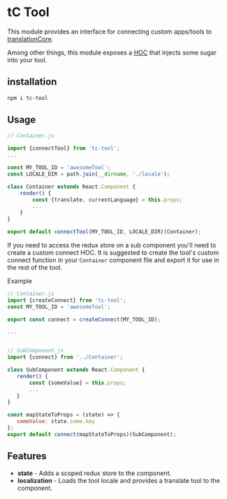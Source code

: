 # tC Tool

This module provides an interface for connecting custom apps/tools
to [translationCore](https://github.com/unfoldingWord-dev/translationCore).

Among other things, this module exposes a [HOC](https://reactjs.org/docs/higher-order-components.html)
that injects some sugar into your tool.

## installation

```bash
npm i tc-tool
```

## Usage

```js
// Container.js

import {connectTool} from 'tc-tool';
...

const MY_TOOL_ID = 'awesomeTool';
const LOCALE_DIR = path.join(__dirname, './locale');

class Container extends React.Component {
    render() {
        const {translate, currentLanguage} = this.props;
        ...
    }
}

export default connectTool(MY_TOOL_ID, LOCALE_DIR)(Container);

```

If you need to access the redux store on a sub component
you'll need to create a custom connect HOC.
It is suggested to create the tool's custom connect function
in your `Container` component file and export it for use in the rest of the tool.
 
 Example
 ```js
// Container.js
import {createConnect} from 'tc-tool';
const MY_TOOL_ID = 'awesomeTool';

export const connect = createConnect(MY_TOOL_ID);

...


// SubComponent.js
import {connect} from '../Container';

class SubComponent extends React.Component {
    render() {
        const {someValue} = this.props;
        ...
    }
}

const mapStateToProps = (state) => {
    someValue: state.some.key
};
export default connect(mapStateToProps)(SubComponent);

```

## Features

* **state** - Adds a scoped redux store to the component.
* **localization** - Loads the tool locale and provides a translate tool to the component.
